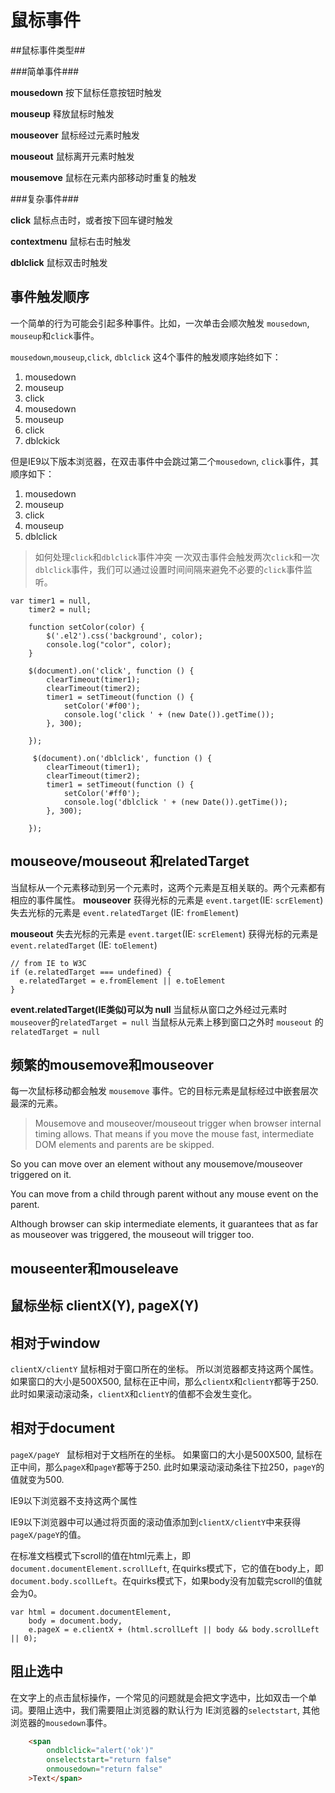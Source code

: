 # 鼠标事件

##鼠标事件类型##

###简单事件###

**mousedown**
按下鼠标任意按钮时触发

**mouseup**
释放鼠标时触发

**mouseover**
鼠标经过元素时触发

**mouseout**
鼠标离开元素时触发

**mousemove**
鼠标在元素内部移动时重复的触发

###复杂事件###

**click**
鼠标点击时，或者按下回车键时触发

**contextmenu**
鼠标右击时触发

**dblclick**
鼠标双击时触发

## 事件触发顺序 ##
一个简单的行为可能会引起多种事件。比如，一次单击会顺次触发 `mousedown`, `mouseup`和`click`事件。

`mousedown`,`mouseup`,`click`, `dblclick` 这4个事件的触发顺序始终如下：
1. mousedown
2. mouseup
3. click
4. mousedown
5. mouseup
6. click
7. dblckick

但是IE9以下版本浏览器，在双击事件中会跳过第二个`mousedown`, `click`事件，其顺序如下：
1. mousedown
2. mouseup
3. click
4. mouseup
5. dblclick

> 如何处理`click`和`dblclick`事件冲突
> 一次双击事件会触发两次`click`和一次`dblclick`事件，我们可以通过设置时间间隔来避免不必要的`click`事件监听。

    var timer1 = null,
        timer2 = null;

        function setColor(color) {
            $('.el2').css('background', color);
            console.log("color", color);
        }

        $(document).on('click', function () {
            clearTimeout(timer1);
            clearTimeout(timer2);
            timer1 = setTimeout(function () {
                setColor('#f00');
                console.log('click ' + (new Date()).getTime());
            }, 300);
           
        });

         $(document).on('dblclick', function () {
            clearTimeout(timer1);
            clearTimeout(timer2);
            timer1 = setTimeout(function () {
                setColor('#ff0');
                console.log('dblclick ' + (new Date()).getTime());
            }, 300);
            
        });


## mouseove/mouseout 和relatedTarget ##
当鼠标从一个元素移动到另一个元素时，这两个元素是互相关联的。两个元素都有相应的事件属性。
**mouseover**
获得光标的元素是 `event.target`(IE: `scrElement`)
失去光标的元素是 `event.relatedTarget` (IE: `fromElement`)

**mouseout**
失去光标的元素是 `event.target`(IE: `scrElement`)
获得光标的元素是 `event.relatedTarget` (IE: `toElement`)

    // from IE to W3C
	if (e.relatedTarget === undefined) {
	  e.relatedTarget = e.fromElement || e.toElement
	}

**event.relatedTarget(IE类似)可以为 null**
当鼠标从窗口之外经过元素时 `mouseover`的`relatedTarget = null`
当鼠标从元素上移到窗口之外时 `mouseout` 的 `relatedTarget = null`

## 频繁的mousemove和mouseover ##
每一次鼠标移动都会触发 `mousemove` 事件。它的目标元素是鼠标经过中嵌套层次最深的元素。

> Mousemove and mouseover/mouseout trigger when browser internal timing allows.
> That means if you move the mouse fast, intermediate DOM elements and parents are be skipped.

So you can move over an element without any mousemove/mouseover triggered on it.

You can move from a child through parent without any mouse event on the parent.

Although browser can skip intermediate elements, it guarantees that as far as mouseover was triggered, the mouseout will trigger too.

## mouseenter和mouseleave ##



## 鼠标坐标 clientX(Y), pageX(Y) ##

**相对于window**
----------
`clientX/clientY` 鼠标相对于窗口所在的坐标。 所以浏览器都支持这两个属性。
如果窗口的大小是500X500, 鼠标在正中间，那么`clientX`和`clientY`都等于250.
此时如果滚动滚动条，`clientX`和`clientY`的值都不会发生变化。

**相对于document**
----------
`pageX/pageY `  鼠标相对于文档所在的坐标。
如果窗口的大小是500X500, 鼠标在正中间，那么`pageX`和`pageY`都等于250.
此时如果滚动滚动条往下拉250，`pageY`的值就变为500.

IE9以下浏览器不支持这两个属性

IE9以下浏览器中可以通过将页面的滚动值添加到`clientX/clientY`中来获得`pageX/pageY`的值。

在标准文档模式下scroll的值在html元素上，即`document.documentElement.scrollLeft`, 在quirks模式下，它的值在body上，即`document.body.scollLeft`。在quirks模式下，如果body没有加载完scroll的值就会为0。

    var html = document.documentElement,
		body = document.body,
		e.pageX = e.clientX + (html.scrollLeft || body && body.scrollLeft || 0);



## 阻止选中 ##
在文字上的点击鼠标操作，一个常见的问题就是会把文字选中，比如双击一个单词。要阻止选中，我们需要阻止浏览器的默认行为 IE浏览器的`selectstart`, 其他浏览器的`mousedown`事件。

``` html
	<span 
  		ondblclick="alert('ok')"
  		onselectstart="return false"
  		onmousedown="return false"
	>Text</span>

```